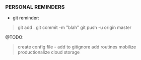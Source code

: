 ### PERSONAL REMINDERS ###

- git reminder:
> git add .
> git commit -m "blah"
> git push -u origin master

@TODO:
> create config file - add to gitignore
> add routines
> mobilize
> productionalize
> cloud storage